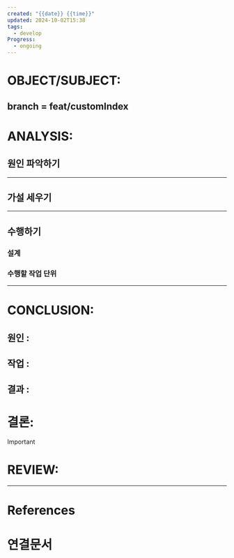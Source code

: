 ```yaml
---
created: "{{date}} {{time}}"
updated: 2024-10-02T15:38
tags:
  - develop
Progress:
  - ongoing
---
```

# OBJECT/SUBJECT:
## branch = feat/customIndex

# ANALYSIS:
## 원인 파악하기




---
## 가설 세우기



---

## 수행하기
### 설계 

### 수행할 작업 단위

---


# CONCLUSION:

## 원인 :

## 작업 :

## 결과 :

# 결론:
>[!important]


# REVIEW:


---
# References

# 연결문서

